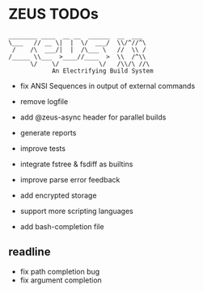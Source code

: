 # ZEUS TODOs

    ________ ____  __ __  ______  __  ___
    \___   // __ \|  |  \/  ___/  \\/^//^\
     /    /\  ___/|  |  /\___ \   //  \\ /
    /_____ \\___  >____//____  >  \\  /^\\
          \/    \/           \/   /\\/\ //\
                An Electrifying Build System

- fix ANSI Sequences in output of external commands
- remove logfile
- add @zeus-async header for parallel builds

- generate reports
- improve tests
- integrate fstree & fsdiff as builtins
- improve parse error feedback
- add encrypted storage
- support more scripting languages
- add bash-completion file

## readline

- fix path completion bug
- fix argument completion
